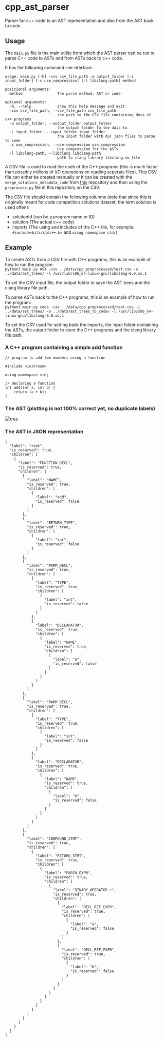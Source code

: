 # cpp_ast_parser

Parser for c++ code to an AST representation and also from the AST back to code. 

## Usage

The `main.py` file is the main utility from which the AST parser can be run to parse C++ code to ASTs and from ASTs back to c++ code.

It has the following command line interface:

```
usage: main.py [-h] -csv csv_file_path -o output_folder [-i input_folder] [-c use_compression] [-l libclang-path] method

positional arguments:
  method                The parse method: AST or code

optional arguments:
  -h, --help            show this help message and exit
  -csv csv_file_path, --csv_file_path csv_file_path
                        the path to the CSV file containing data of c++ programs
  -o output_folder, --output_folder output_folder
                        the output folder to the data to
  -i input_folder, --input_folder input_folder
                        the input folder with AST json files to parse to code
  -c use_compression, --use-compression use_compression
                        Use compression for the ASTs
  -l libclang-path, --libclang libclang-path
                        path to clang library libclang.so file

```

A CSV file is used to read the code of the C++ programs (this is much faster than possibly millions of I/O operations on reading seperate files). This CSV file can either be created manually or it can be created with the `merge_solutions_metadata_code` from [this](https://github.com/sander102907/codeforces-scraper) repository and then using the `preprocess.py` file in this repository on the CSV. 

The CSV file should contain the following columns (note that since this is originally meant for code competition solutions dataset, the term solution is used often):
- solutionId (can be a program name or ID)
- solution (The actual c++ code)
- imports (The using and includes of the C++ file, for example: `#include<bits/stdc++.h>` and `using namespace std;`)

## Example

To create ASTs from a CSV file with C++ programs, this is an example of how to run the program:\
```python3 main.py AST -csv ../data/cpp_preprocessed/test.csv -o ../data/ast_trees/ -l /usr/lib/x86_64-linux-gnu/libclang-6.0.so.1```

To set the CSV input file, the output folder to save the AST trees and the clang library file path.

To parse ASTs back to the C++ programs, this is an example of how to run the program:\
```python3 main.py code -csv ../data/cpp_preprocessed/test.csv -i ../data/ast_trees/ -o ../data/ast_trees_to_code/ -l /usr/lib/x86_64-linux-gnu/libclang-6.0.so.1```

To set the CSV used for setting back the imports, the input folder containing the ASTs, the output folder to store the C++ programs and the clang library file path.



### A C++ program containing a simple add function
```
// program to add two numbers using a function

#include <iostream>

using namespace std;

// declaring a function
int add(int a, int b) {
    return (a + b);
}
```

### The AST (plotting is not 100% correct yet, no duplicate labels)
![tree](https://user-images.githubusercontent.com/22891388/110127486-007b2880-7dc6-11eb-88b5-90703fc7d8e0.png)


### The AST in JSON representation

```
{
  "label": "root",
  "is_reserved": true,
  "children": [
    {
      "label": "FUNCTION_DECL",
      "is_reserved": true,
      "children": [
        {
          "label": "NAME",
          "is_reserved": true,
          "children": [
            {
              "label": "add",
              "is_reserved": false
            }
          ]
        },
        {
          "label": "RETURN_TYPE",
          "is_reserved": true,
          "children": [
            {
              "label": "int",
              "is_reserved": false
            }
          ]
        },
        {
          "label": "PARM_DECL",
          "is_reserved": true,
          "children": [
            {
              "label": "TYPE",
              "is_reserved": true,
              "children": [
                {
                  "label": "int",
                  "is_reserved": false
                }
              ]
            },
            {
              "label": "DECLARATOR",
              "is_reserved": true,
              "children": [
                {
                  "label": "NAME",
                  "is_reserved": true,
                  "children": [
                    {
                      "label": "a",
                      "is_reserved": false
                    }
                  ]
                }
              ]
            }
          ]
        },
        {
          "label": "PARM_DECL",
          "is_reserved": true,
          "children": [
            {
              "label": "TYPE",
              "is_reserved": true,
              "children": [
                {
                  "label": "int",
                  "is_reserved": false
                }
              ]
            },
            {
              "label": "DECLARATOR",
              "is_reserved": true,
              "children": [
                {
                  "label": "NAME",
                  "is_reserved": true,
                  "children": [
                    {
                      "label": "b",
                      "is_reserved": false
                    }
                  ]
                }
              ]
            }
          ]
        },
        {
          "label": "COMPOUND_STMT",
          "is_reserved": true,
          "children": [
            {
              "label": "RETURN_STMT",
              "is_reserved": true,
              "children": [
                {
                  "label": "PAREN_EXPR",
                  "is_reserved": true,
                  "children": [
                    {
                      "label": "BINARY_OPERATOR_+",
                      "is_reserved": true,
                      "children": [
                        {
                          "label": "DECL_REF_EXPR",
                          "is_reserved": true,
                          "children": [
                            {
                              "label": "a",
                              "is_reserved": false
                            }
                          ]
                        },
                        {
                          "label": "DECL_REF_EXPR",
                          "is_reserved": true,
                          "children": [
                            {
                              "label": "b",
                              "is_reserved": false
                            }
                          ]
                        }
                      ]
                    }
                  ]
                }
              ]
            }
          ]
        }
      ]
    }
  ]
}
```

